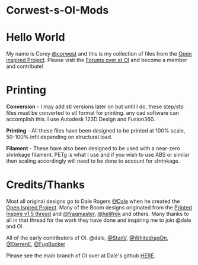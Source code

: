 # Corwest-s-OI-Mods

# Hello World

My name is Corey [@corwest](http://openinspired.org/user/corwest/) and this is my collection of files from the [Open inspired Project](http://openinspired.org/). Please visit the [Forums over at OI](http://openinspired.org/forum/) and become a member and contribute!

# Printing

**Conversion** - I may add stl versions later on but until I do, these step/stp files must be converted to stl format for printing. any cad software can accomplish this. I use Autodesk 123D Design and Fusion360.

**Printing** - All these files have been designed to be printed at 100% scale, 50-100% infil depending on structural load.

**Filament** - These have also been designed to be used with a near-zero shrinkage filament. PETg is what I use and if you wish to use ABS or similar then scaling accordingly will need to be done to account for shrinkage.

# Credits/Thanks

Most all original designs go to Dale Rogers [@Dale](http://openinspired.org/user/dale/) when he created the [Open Ispired Project](http://openinspired.org/). Many of the Boom designs originated from the [Printed Inspire v1.5 thread](https://www.rcgroups.com/forums/showthread.php?2399740-DJI-Inspire-3D-Printable-Quadcopter-V1-5!) and [@fragmaster](https://www.rcgroups.com/forums/member.php?u=402700), [@helifrek](https://www.rcgroups.com/forums/member.php?u=28470) and others. Many thanks to all in that thread for the work they have done and inspiring me to join @dale and OI.

All of the early contributors of OI. @dale, [@StanV](http://openinspired.org/user/stanv/), [@WhitedragOn](http://openinspired.org/user/whitedrag0n/), [@DarrenE](http://openinspired.org/user/darrene/), [@FugBucker](http://openinspired.org/user/fugbucker/)

Please see the main branch of OI over at Dale&#39;s github [HERE](https://github.com/Duds/OI-Piranha).
